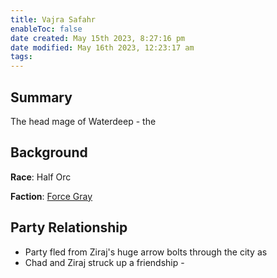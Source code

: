 ```yaml
---
title: Vajra Safahr
enableToc: false
date created: May 15th 2023, 8:27:16 pm
date modified: May 16th 2023, 12:23:17 am
tags: 
---
```

## Summary
The head mage of Waterdeep - the

## Background
**Race**: Half Orc

**Faction**: [Force Gray](Force%20Gray.md)

## Party Relationship
- Party fled from Ziraj's huge arrow bolts through the city as
- Chad and Ziraj struck up a friendship -
